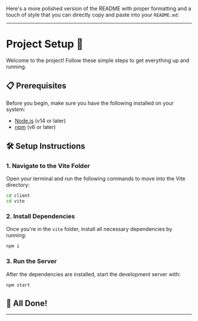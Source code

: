 Here's a more polished version of the README with proper formatting and a touch of style that you can directly copy and paste into your `README.md`:

---

# Project Setup 🚀

Welcome to the project! Follow these simple steps to get everything up and running.

## 📋 Prerequisites

Before you begin, make sure you have the following installed on your system:

- [Node.js](https://nodejs.org/) (v14 or later)
- [npm](https://www.npmjs.com/) (v6 or later)


## 🛠️ Setup Instructions

### 1. Navigate to the Vite Folder

Open your terminal and run the following commands to move into the Vite directory:

```bash
cd client
cd vite
```

### 2. Install Dependencies

Once you're in the `vite` folder, install all necessary dependencies by running:

```bash
npm i
```

### 3. Run the Server

After the dependencies are installed, start the development server with:

```bash
npm start
```

## 🎉 All Done!


---

